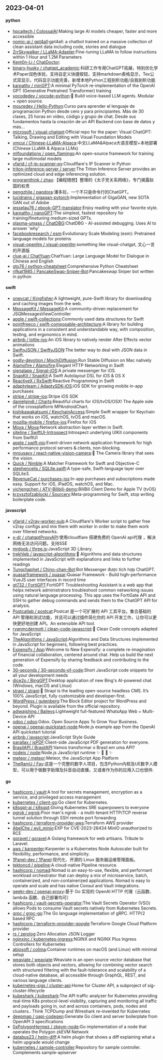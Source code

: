 ## 2023-04-01

#### python
* [hpcaitech / ColossalAI](https://github.com/hpcaitech/ColossalAI):Making large AI models cheaper, faster and more accessible
* [nomic-ai / gpt4all](https://github.com/nomic-ai/gpt4all):gpt4all: a chatbot trained on a massive collection of clean assistant data including code, stories and dialogue
* [ZrrSkywalker / LLaMA-Adapter](https://github.com/ZrrSkywalker/LLaMA-Adapter):Fine-tuning LLaMA to follow instructions within 1 Hour and 1.2M Parameters
* [Kent0n-Li / ChatDoctor](https://github.com/Kent0n-Li/ChatDoctor):
* [binary-husky / chatgpt_academic](https://github.com/binary-husky/chatgpt_academic):科研工作专用ChatGPT拓展，特别优化学术Paper润色体验，支持自定义快捷按钮，支持markdown表格显示，Tex公式双显示，代码显示功能完善，新增本地Python工程剖析功能/自我剖析功能
* [karpathy / minGPT](https://github.com/karpathy/minGPT):A minimal PyTorch re-implementation of the OpenAI GPT (Generative Pretrained Transformer) training
* [vocodedev / vocode-python](https://github.com/vocodedev/vocode-python):🤖
Build voice-based LLM agents. Modular + open source.
* [mouredev / Hello-Python](https://github.com/mouredev/Hello-Python):Curso para aprender el lenguaje de programación Python desde cero y para principiantes. Más de 30 clases, 25 horas en vídeo, código y grupo de chat. Desde sus fundamentos hasta la creación de un API Backend con base de datos y más...
* [microsoft / visual-chatgpt](https://github.com/microsoft/visual-chatgpt):Official repo for the paper: Visual ChatGPT: Talking, Drawing and Editing with Visual Foundation Models
* [ymcui / Chinese-LLaMA-Alpaca](https://github.com/ymcui/Chinese-LLaMA-Alpaca):中文LLaMA&Alpaca大语言模型+本地部署 (Chinese LLaMA & Alpaca LLMs)
* [mlfoundations / open_flamingo](https://github.com/mlfoundations/open_flamingo):An open-source framework for training large multimodal models
* [vfarid / cf-ip-scanner-py](https://github.com/vfarid/cf-ip-scanner-py):Cloudflare's IP Scanner in Python
* [triton-inference-server / server](https://github.com/triton-inference-server/server):The Triton Inference Server provides an optimized cloud and edge inferencing solution.
* [programthink / zhao](https://github.com/programthink/zhao):【编程随想】整理的《太子党关系网络》，专门揭露赵国的权贵
* [pengzhile / pandora](https://github.com/pengzhile/pandora):潘多拉，一个不只是命令行的ChatGPT。
* [lucidrains / gigagan-pytorch](https://github.com/lucidrains/gigagan-pytorch):Implementation of GigaGAN, new SOTA GAN out of Adobe
* [jesselau76 / ebook-GPT-translator](https://github.com/jesselau76/ebook-GPT-translator):Enjoy reading with your favorite style.
* [karpathy / nanoGPT](https://github.com/karpathy/nanoGPT):The simplest, fastest repository for training/finetuning medium-sized GPTs.
* [plasma-umass / ChatDBG](https://github.com/plasma-umass/ChatDBG):ChatDBG - AI-assisted debugging. Uses AI to answer 'why'
* [facebookresearch / esm](https://github.com/facebookresearch/esm):Evolutionary Scale Modeling (esm): Pretrained language models for proteins
* [visual-openllm / visual-openllm](https://github.com/visual-openllm/visual-openllm):something like visual-chatgpt, 文心一言的开源版
* [clue-ai / ChatYuan](https://github.com/clue-ai/ChatYuan):ChatYuan: Large Language Model for Dialogue in Chinese and English
* [gto76 / python-cheatsheet](https://github.com/gto76/python-cheatsheet):Comprehensive Python Cheatsheet
* [rifkat1985 / PancakeSwap-Sniper-Bot](https://github.com/rifkat1985/PancakeSwap-Sniper-Bot):Pancakeswap Sniper bot written in python

#### swift
* [onevcat / Kingfisher](https://github.com/onevcat/Kingfisher):A lightweight, pure-Swift library for downloading and caching images from the web.
* [MessageKit / MessageKit](https://github.com/MessageKit/MessageKit):A community-driven replacement for JSQMessagesViewController
* [apple / swift-collections](https://github.com/apple/swift-collections):Commonly used data structures for Swift
* [pointfreeco / swift-composable-architecture](https://github.com/pointfreeco/swift-composable-architecture):A library for building applications in a consistent and understandable way, with composition, testing, and ergonomics in mind.
* [airbnb / lottie-ios](https://github.com/airbnb/lottie-ios):An iOS library to natively render After Effects vector animations
* [SwiftyJSON / SwiftyJSON](https://github.com/SwiftyJSON/SwiftyJSON):The better way to deal with JSON data in Swift.
* [godly-devotion / MochiDiffusion](https://github.com/godly-devotion/MochiDiffusion):Run Stable Diffusion on Mac natively
* [Alamofire / Alamofire](https://github.com/Alamofire/Alamofire):Elegant HTTP Networking in Swift
* [signalapp / Signal-iOS](https://github.com/signalapp/Signal-iOS):A private messenger for iOS.
* [SnapKit / SnapKit](https://github.com/SnapKit/SnapKit):A Swift Autolayout DSL for iOS & OS X
* [ReactiveX / RxSwift](https://github.com/ReactiveX/RxSwift):Reactive Programming in Swift
* [adaptyteam / AdaptySDK-iOS](https://github.com/adaptyteam/AdaptySDK-iOS):iOS SDK for growing mobile in-app purchases
* [stripe / stripe-ios](https://github.com/stripe/stripe-ios):Stripe iOS SDK
* [danielgindi / Charts](https://github.com/danielgindi/Charts):Beautiful charts for iOS/tvOS/OSX! The Apple side of the crossplatform MPAndroidChart.
* [kishikawakatsumi / KeychainAccess](https://github.com/kishikawakatsumi/KeychainAccess):Simple Swift wrapper for Keychain that works on iOS, watchOS, tvOS and macOS.
* [mozilla-mobile / firefox-ios](https://github.com/mozilla-mobile/firefox-ios):Firefox for iOS
* [Moya / Moya](https://github.com/Moya/Moya):Network abstraction layer written in Swift.
* [siteline / SwiftUI-Introspect](https://github.com/siteline/SwiftUI-Introspect):Introspect underlying UIKit components from SwiftUI
* [apple / swift-nio](https://github.com/apple/swift-nio):Event-driven network application framework for high performance protocol servers & clients, non-blocking.
* [mrousavy / react-native-vision-camera](https://github.com/mrousavy/react-native-vision-camera):📸
The Camera library that sees the vision.
* [Quick / Nimble](https://github.com/Quick/Nimble):A Matcher Framework for Swift and Objective-C
* [stephencelis / SQLite.swift](https://github.com/stephencelis/SQLite.swift):A type-safe, Swift-language layer over SQLite3.
* [RevenueCat / purchases-ios](https://github.com/RevenueCat/purchases-ios):In-app purchases and subscriptions made easy. Support for iOS, iPadOS, watchOS, and Mac.
* [yichengchen / ATV-Bilibili-demo](https://github.com/yichengchen/ATV-Bilibili-demo):BiliBili Client Demo for Apple TV (tvOS)
* [krzysztofzablocki / Sourcery](https://github.com/krzysztofzablocki/Sourcery):Meta-programming for Swift, stop writing boilerplate code.

#### javascript
* [vfarid / v2ray-worker-sub](https://github.com/vfarid/v2ray-worker-sub):A Cloudflare's Worker script to gather free v2ray configs and mix them with worker in order to make them work over filtered networks.
* [x-dr / chatgptProxyAPI](https://github.com/x-dr/chatgptProxyAPI):使用cloudflare 搭建免费的 OpenAI api代理 ，解决网络无法访问问题。支持SSE
* [mrdoob / three.js](https://github.com/mrdoob/three.js):JavaScript 3D Library.
* [trekhleb / javascript-algorithms](https://github.com/trekhleb/javascript-algorithms):📝
Algorithms and data structures implemented in JavaScript with explanations and links to further readings
* [Tungchaphet / Chino-chan-Bot](https://github.com/Tungchaphet/Chino-chan-Bot):Bot Messenger được tích hợp ChatGPT.
* [quasarframework / quasar](https://github.com/quasarframework/quasar):Quasar Framework - Build high-performance VueJS user interfaces in record time
* [gt732 / FortiGPT](https://github.com/gt732/FortiGPT):FortiGPT Troubleshooting Assistant is a web app that helps network administrators troubleshoot common networking issues using natural language processing. This app uses the FortiGate API and SSH to gather debug commands and sends them to the ChatGPT API for analysis.
* [Postcatlab / postcat](https://github.com/Postcatlab/postcat):Postcat 是一个可扩展的 API 工具平台。集合基础的 API 管理和测试功能，并且可以通过插件简化你的 API 开发工作，让你可以更快更好地创建 API。An extensible API tool.
* [ryanmcdermott / clean-code-javascript](https://github.com/ryanmcdermott/clean-code-javascript):🛁
Clean Code concepts adapted for JavaScript
* [TheAlgorithms / JavaScript](https://github.com/TheAlgorithms/JavaScript):Algorithms and Data Structures implemented in JavaScript for beginners, following best practices.
* [Expensify / App](https://github.com/Expensify/App):Welcome to New Expensify: a complete re-imagination of financial collaboration, centered around chat. Help us build the next generation of Expensify by sharing feedback and contributing to the code.
* [30-seconds / 30-seconds-of-code](https://github.com/30-seconds/30-seconds-of-code):Short JavaScript code snippets for all your development needs
* [dice2o / BingGPT](https://github.com/dice2o/BingGPT):Desktop application of new Bing's AI-powered chat (Windows, macOS and Linux)
* [strapi / strapi](https://github.com/strapi/strapi):🚀
Strapi is the leading open-source headless CMS. It’s 100% JavaScript, fully customizable and developer-first.
* [WordPress / gutenberg](https://github.com/WordPress/gutenberg):The Block Editor project for WordPress and beyond. Plugin is available from the official repository.
* [adiwajshing / Baileys](https://github.com/adiwajshing/Baileys):Lightweight full-featured WhatsApp Web + Multi-Device API
* [odoo / odoo](https://github.com/odoo/odoo):Odoo. Open Source Apps To Grow Your Business.
* [openai / openai-quickstart-node](https://github.com/openai/openai-quickstart-node):Node.js example app from the OpenAI API quickstart tutorial
* [airbnb / javascript](https://github.com/airbnb/javascript):JavaScript Style Guide
* [parallax / jsPDF](https://github.com/parallax/jsPDF):Client-side JavaScript PDF generation for everyone.
* [BrasilAPI / BrasilAPI](https://github.com/BrasilAPI/BrasilAPI):Vamos transformar o Brasil em uma API?
* [nodejs / node](https://github.com/nodejs/node):Node.js JavaScript runtime
✨
🐢
🚀
✨
* [meteor / meteor](https://github.com/meteor/meteor):Meteor, the JavaScript App Platform
* [TheRamU / Fay](https://github.com/TheRamU/Fay):这是一个完整的数字人项目，包含Python内核及UE数字人模型，可以用于做数字助理及抖音自动直播，又或者作为你的应用入口也很帅.

#### go
* [hashicorp / vault](https://github.com/hashicorp/vault):A tool for secrets management, encryption as a service, and privileged access management
* [kubernetes / client-go](https://github.com/kubernetes/client-go):Go client for Kubernetes.
* [k8sgpt-ai / k8sgpt](https://github.com/k8sgpt-ai/k8sgpt):Giving Kubernetes SRE superpowers to everyone
* [pgrok / pgrok](https://github.com/pgrok/pgrok):Poor man's ngrok - a multi-tenant HTTP/TCP reverse tunnel solution through SSH remote port forwarding
* [hashicorp / terraform-provider-aws](https://github.com/hashicorp/terraform-provider-aws):Terraform AWS provider
* [AbelChe / evil_minio](https://github.com/AbelChe/evil_minio):EXP for CVE-2023-28434 MinIO unauthorized to RCE
* [goravel / goravel](https://github.com/goravel/goravel):A Golang framework for web artisans. Tribute to Laravel.
* [aws / karpenter](https://github.com/aws/karpenter):Karpenter is a Kubernetes Node Autoscaler built for flexibility, performance, and simplicity.
* [1Panel-dev / 1Panel](https://github.com/1Panel-dev/1Panel):现代化、开源的 Linux 服务器运维管理面板。
* [tektoncd / pipeline](https://github.com/tektoncd/pipeline):A cloud-native Pipeline resource.
* [hashicorp / nomad](https://github.com/hashicorp/nomad):Nomad is an easy-to-use, flexible, and performant workload orchestrator that can deploy a mix of microservice, batch, containerized, and non-containerized applications. Nomad is easy to operate and scale and has native Consul and Vault integrations.
* [geekr-dev / openai-proxy](https://github.com/geekr-dev/openai-proxy):基于 Go 实现的 OpenAI HTTP 代理（云函数、lambda 函数、自己部署均可）
* [hashicorp / vault-secrets-operator](https://github.com/hashicorp/vault-secrets-operator):The Vault Secrets Operator (VSO) allows Pods to consume Vault secrets natively from Kubernetes Secrets.
* [grpc / grpc-go](https://github.com/grpc/grpc-go):The Go language implementation of gRPC. HTTP/2 based RPC
* [hashicorp / terraform-provider-google](https://github.com/hashicorp/terraform-provider-google):Terraform Google Cloud Platform provider
* [rs / zerolog](https://github.com/rs/zerolog):Zero Allocation JSON Logger
* [nginxinc / kubernetes-ingress](https://github.com/nginxinc/kubernetes-ingress):NGINX and NGINX Plus Ingress Controllers for Kubernetes
* [abiosoft / colima](https://github.com/abiosoft/colima):Container runtimes on macOS (and Linux) with minimal setup
* [weaviate / weaviate](https://github.com/weaviate/weaviate):Weaviate is an open source vector database that stores both objects and vectors, allowing for combining vector search with structured filtering with the fault-tolerance and scalability of a cloud-native database, all accessible through GraphQL, REST, and various language clients.
* [kubernetes-sigs / cluster-api](https://github.com/kubernetes-sigs/cluster-api):Home for Cluster API, a subproject of sig-cluster-lifecycle
* [kubeshark / kubeshark](https://github.com/kubeshark/kubeshark):The API traffic analyzer for Kubernetes providing real-time K8s protocol-level visibility, capturing and monitoring all traffic and payloads going in, out and across containers, pods, nodes and clusters.. Think TCPDump and Wireshark re-invented for Kubernetes
* [deepmap / oapi-codegen](https://github.com/deepmap/oapi-codegen):Generate Go client and server boilerplate from OpenAPI 3 specifications
* [0xPolygonHermez / zkevm-node](https://github.com/0xPolygonHermez/zkevm-node):Go implementation of a node that operates the Polygon zkEVM Network
* [databus23 / helm-diff](https://github.com/databus23/helm-diff):A helm plugin that shows a diff explaining what a helm upgrade would change
* [kubernetes / sample-controller](https://github.com/kubernetes/sample-controller):Repository for sample controller. Complements sample-apiserver
